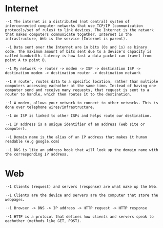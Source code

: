 # Internet
    ⋅⋅1 The internet is a distributed (not central) system of interconnected computer networks that use TCP/IP (communication protocols/set of rules) to link devices. The Internet is the network that makes computers communicate together. Internet is the infrastructure, Web is the service (Internet is parent).

    ⋅⋅1 Data sent over the Internet are in bits (0s and 1s) as binary code. The maximum amount of bits sent due to a device's capacity is called bandwidth. Latency is how fast a data packet can travel from point A to point B.

    ⋅⋅1 My network -> router -> modem -> ISP -> destination ISP -> destination modem -> destination router -> destination network
    
    ⋅⋅1 A router, routes data to a specific location, rather than multiple computers accessing eachother at the same time. Instead of having one computer send and receive many requests, that request is sent to a router to handle, which then routes it to the destination.

    ⋅⋅1 A modem, allows your network to connect to other networks. This is done over telephone wires/infrastructure.

    ⋅⋅1 An ISP is linked to other ISPs and helps route our destination.

    ⋅⋅1 IP address is a unique identifier of an address (web site or computer).

    ⋅⋅1 Domain name is the alias of an IP address that makes it human readable (e.g google.com)

    ⋅⋅1 DNS is like an address book that will look up the domain name with the corresponding IP address.

# Web
    ⋅⋅1 Clients (request) and servers (response) are what make up the Web.

    ⋅⋅1 Clients are the device and servers are the computer that store the webpages.

    ⋅⋅1 Browser -> DNS -> IP address -> HTTP request -> HTTP response 

    ⋅⋅1 HTTP is a protocol that defines how clients and servers speak to eachother (methods like GET, POST).